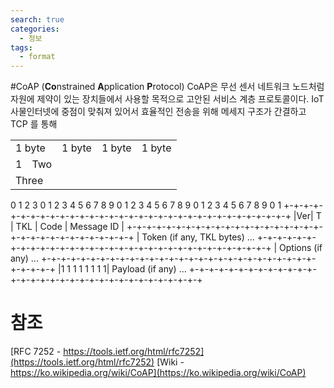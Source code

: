```yaml
---
search: true
categories: 
  - 정보
tags: 
  - format
---
```


#CoAP (**Co**nstrained **A**pplication **P**rotocol)
CoAP은 무선 센서 네트워크 노드처럼 자원에 제약이 있는 장치들에서 사용할 목적으로 고안된 서비스 계층 프로토콜이다. IoT 사물인터넷에 중점이 맞춰져 있어서 효율적인 전송을 위해 메세지 구조가 간결하고 TCP 를 통해


<table>
  <tr>
    <td colspan="8">1 byte</td>
    <td colspan="8">1 byte</td>
    <td colspan="8">1 byte</td>
    <td colspan="8">1 byte</td>
  </tr>
  <tr>
    <td>1</td>
    <td>Two</td>
  </tr>
  <tr>
    <td colspan="2">Three</td>
  </tr>
</table>

0                   1                   2                   3
    0 1 2 3 4 5 6 7 8 9 0 1 2 3 4 5 6 7 8 9 0 1 2 3 4 5 6 7 8 9 0 1
   +-+-+-+-+-+-+-+-+-+-+-+-+-+-+-+-+-+-+-+-+-+-+-+-+-+-+-+-+-+-+-+-+
   |Ver| T |  TKL  |      Code     |          Message ID           |
   +-+-+-+-+-+-+-+-+-+-+-+-+-+-+-+-+-+-+-+-+-+-+-+-+-+-+-+-+-+-+-+-+
   |   Token (if any, TKL bytes) ...
   +-+-+-+-+-+-+-+-+-+-+-+-+-+-+-+-+-+-+-+-+-+-+-+-+-+-+-+-+-+-+-+-+
   |   Options (if any) ...
   +-+-+-+-+-+-+-+-+-+-+-+-+-+-+-+-+-+-+-+-+-+-+-+-+-+-+-+-+-+-+-+-+
   |1 1 1 1 1 1 1 1|    Payload (if any) ...
   +-+-+-+-+-+-+-+-+-+-+-+-+-+-+-+-+-+-+-+-+-+-+-+-+-+-+-+-+-+-+-+-+

# 참조
[RFC 7252 - https://tools.ietf.org/html/rfc7252](https://tools.ietf.org/html/rfc7252) 
[Wiki - https://ko.wikipedia.org/wiki/CoAP](https://ko.wikipedia.org/wiki/CoAP) 
<!--stackedit_data:
eyJoaXN0b3J5IjpbLTEzNTkxOTk1MDUsLTE0MTA5MjgzMTcsLT
EzNjQ5OTE5NjNdfQ==
-->